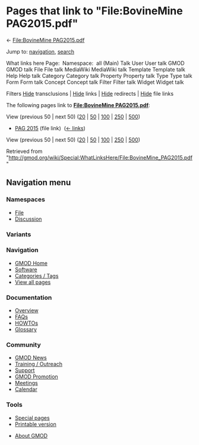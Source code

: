 <div id="mw-page-base" class="noprint">

</div>

<div id="mw-head-base" class="noprint">

</div>

<div id="content" class="mw-body" role="main">

<span id="top"></span>

<div id="mw-js-message" style="display:none;">

</div>



# <span dir="auto">Pages that link to "File:BovineMine PAG2015.pdf"</span>

<div id="bodyContent">

<div id="contentSub">

← [File:BovineMine
PAG2015.pdf](/wiki/File:BovineMine_PAG2015.pdf "File:BovineMine PAG2015.pdf")

</div>

<div id="jump-to-nav" class="mw-jump">

Jump to: [navigation](#mw-navigation), [search](#p-search)

</div>

<div id="mw-content-text">

What links here Page:  Namespace:  all (Main) Talk User User talk GMOD
GMOD talk File File talk MediaWiki MediaWiki talk Template Template talk
Help Help talk Category Category talk Property Property talk Type Type
talk Form Form talk Concept Concept talk Filter Filter talk Widget
Widget talk

Filters
[Hide](/mediawiki/index.php?title=Special:WhatLinksHere/File:BovineMine_PAG2015.pdf&hidetrans=1 "Special:WhatLinksHere/File:BovineMine PAG2015.pdf")
transclusions \|
[Hide](/mediawiki/index.php?title=Special:WhatLinksHere/File:BovineMine_PAG2015.pdf&hidelinks=1 "Special:WhatLinksHere/File:BovineMine PAG2015.pdf")
links \|
[Hide](/mediawiki/index.php?title=Special:WhatLinksHere/File:BovineMine_PAG2015.pdf&hideredirs=1 "Special:WhatLinksHere/File:BovineMine PAG2015.pdf")
redirects \|
[Hide](/mediawiki/index.php?title=Special:WhatLinksHere/File:BovineMine_PAG2015.pdf&hideimages=1 "Special:WhatLinksHere/File:BovineMine PAG2015.pdf")
file links

The following pages link to **[File:BovineMine
PAG2015.pdf](/wiki/File:BovineMine_PAG2015.pdf "File:BovineMine PAG2015.pdf")**:

View (previous 50 \| next 50)
([20](/mediawiki/index.php?title=Special:WhatLinksHere/File:BovineMine_PAG2015.pdf&limit=20 "Special:WhatLinksHere/File:BovineMine PAG2015.pdf")
\|
[50](/mediawiki/index.php?title=Special:WhatLinksHere/File:BovineMine_PAG2015.pdf&limit=50 "Special:WhatLinksHere/File:BovineMine PAG2015.pdf")
\|
[100](/mediawiki/index.php?title=Special:WhatLinksHere/File:BovineMine_PAG2015.pdf&limit=100 "Special:WhatLinksHere/File:BovineMine PAG2015.pdf")
\|
[250](/mediawiki/index.php?title=Special:WhatLinksHere/File:BovineMine_PAG2015.pdf&limit=250 "Special:WhatLinksHere/File:BovineMine PAG2015.pdf")
\|
[500](/mediawiki/index.php?title=Special:WhatLinksHere/File:BovineMine_PAG2015.pdf&limit=500 "Special:WhatLinksHere/File:BovineMine PAG2015.pdf"))

- [PAG 2015](/wiki/PAG_2015 "PAG 2015") (file link) ‎
  <span class="mw-whatlinkshere-tools">([←
  links](/mediawiki/index.php?title=Special:WhatLinksHere&target=PAG+2015 "Special:WhatLinksHere"))</span>

View (previous 50 \| next 50)
([20](/mediawiki/index.php?title=Special:WhatLinksHere/File:BovineMine_PAG2015.pdf&limit=20 "Special:WhatLinksHere/File:BovineMine PAG2015.pdf")
\|
[50](/mediawiki/index.php?title=Special:WhatLinksHere/File:BovineMine_PAG2015.pdf&limit=50 "Special:WhatLinksHere/File:BovineMine PAG2015.pdf")
\|
[100](/mediawiki/index.php?title=Special:WhatLinksHere/File:BovineMine_PAG2015.pdf&limit=100 "Special:WhatLinksHere/File:BovineMine PAG2015.pdf")
\|
[250](/mediawiki/index.php?title=Special:WhatLinksHere/File:BovineMine_PAG2015.pdf&limit=250 "Special:WhatLinksHere/File:BovineMine PAG2015.pdf")
\|
[500](/mediawiki/index.php?title=Special:WhatLinksHere/File:BovineMine_PAG2015.pdf&limit=500 "Special:WhatLinksHere/File:BovineMine PAG2015.pdf"))

</div>

<div class="printfooter">

Retrieved from
"<http://gmod.org/wiki/Special:WhatLinksHere/File:BovineMine_PAG2015.pdf>"

</div>

<div id="catlinks" class="catlinks catlinks-allhidden">

</div>

<div class="visualClear">

</div>

</div>

</div>

<div id="mw-navigation">

## Navigation menu

<div id="mw-head">



<div id="left-navigation">

<div id="p-namespaces" class="vectorTabs" role="navigation"
aria-labelledby="p-namespaces-label">

### Namespaces

- <span id="ca-nstab-image"><a href="/wiki/File:BovineMine_PAG2015.pdf" accesskey="c"
  title="View the file page [c]">File</a></span>
- <span id="ca-talk"><a
  href="/mediawiki/index.php?title=File_talk:BovineMine_PAG2015.pdf&amp;action=edit&amp;redlink=1"
  accesskey="t"
  title="Discussion about the content page [t]">Discussion</a></span>

</div>

<div id="p-variants" class="vectorMenu emptyPortlet" role="navigation"
aria-labelledby="p-variants-label">

### 

### Variants[](#)

<div class="menu">

</div>

</div>

</div>





</div>

</div>

</div>

<div id="mw-panel">

<div id="p-logo" role="banner">

<a href="/wiki/Main_Page"
style="background-image: url(http://gmod.org/images/GMOD-cogs.png);"
title="Visit the main page"></a>

</div>

<div id="p-Navigation" class="portal" role="navigation"
aria-labelledby="p-Navigation-label">

### Navigation

<div class="body">

- <span id="n-GMOD-Home">[GMOD Home](/wiki/Main_Page)</span>
- <span id="n-Software">[Software](/wiki/GMOD_Components)</span>
- <span id="n-Categories-.2F-Tags">[Categories /
  Tags](/wiki/Categories)</span>
- <span id="n-View-all-pages">[View all
  pages](/wiki/Special:AllPages)</span>

</div>

</div>

<div id="p-Documentation" class="portal" role="navigation"
aria-labelledby="p-Documentation-label">

### Documentation

<div class="body">

- <span id="n-Overview">[Overview](/wiki/Overview)</span>
- <span id="n-FAQs">[FAQs](/wiki/Category:FAQ)</span>
- <span id="n-HOWTOs">[HOWTOs](/wiki/Category:HOWTO)</span>
- <span id="n-Glossary">[Glossary](/wiki/Glossary)</span>

</div>

</div>

<div id="p-Community" class="portal" role="navigation"
aria-labelledby="p-Community-label">

### Community

<div class="body">

- <span id="n-GMOD-News">[GMOD News](/wiki/GMOD_News)</span>
- <span id="n-Training-.2F-Outreach">[Training /
  Outreach](/wiki/Training_and_Outreach)</span>
- <span id="n-Support">[Support](/wiki/Support)</span>
- <span id="n-GMOD-Promotion">[GMOD
  Promotion](/wiki/GMOD_Promotion)</span>
- <span id="n-Meetings">[Meetings](/wiki/Meetings)</span>
- <span id="n-Calendar">[Calendar](/wiki/Calendar)</span>

</div>

</div>

<div id="p-tb" class="portal" role="navigation"
aria-labelledby="p-tb-label">

### Tools

<div class="body">

- <span id="t-specialpages"><a href="/wiki/Special:SpecialPages" accesskey="q"
  title="A list of all special pages [q]">Special pages</a></span>
- <span id="t-print"><a
  href="/mediawiki/index.php?title=Special:WhatLinksHere/File:BovineMine_PAG2015.pdf&amp;printable=yes"
  rel="alternate" accesskey="p"
  title="Printable version of this page [p]">Printable version</a></span>

</div>

</div>

</div>

</div>

<div id="footer" role="contentinfo">

- <span id="footer-places-about">[About
  GMOD](/wiki/GMOD:About "GMOD:About")</span>

<!-- -->






</div>
